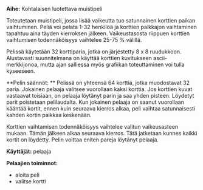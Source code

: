 **Aihe:** Kohtalaisen luotettava muistipeli

Toteutetaan muistipeli, jossa lisää vaikeutta tuo satunnainen korttien paikan vaihtuminen. Peliä voi pelata 1-32 henkilöä ja korttien paikkajon vaihtaminen tapahtuu aina täyden kierroksen jälkeen. Vaikeustasosta riippuen korttien vaihtumisen todennäköisyys vaihtelee 25-75 % välillä.

Pelissä käytetään 32 korttiparia, jotka on järjestetty 8 x 8 ruudukkoon. Alustavasti suunnitelmana on käyttää korttien kuvitukseen ascii-merkkijonoa, mutta ajan salliessa myös grafiikan toteuttaminen voi tulla kyseeseen.

**Pelin säännöt: **
Pelissä on yhteensä 64 korttia, jotka muodostavat 32 paria. Jokainen pelaaja valitsee vuorollaan kaksi korttia. Jos korttien kuvat vastaavat toisiaan, on pelaaja löytänyt parin ja saa yhden pisteen. Löydetyt parit poistetaan pelilaudalta. Kun jokainen pelaaja on saanut vuorollaan kääntää kortit, ennen kuin seuraava kierros alkaa, peli vaihtaa satunnaisesti kahden kortin paikkaa keskenään.

Korttien vaihtamisen todennäköisyys vaihtelee valitun vaikeusasteen mukaan. Tämän jälkeen alkaa seuraava kierros. Tätä jatketaan kunnes kaikki kortit on löydetty. Pelin voittaa eniten pareja löytänyt pelaaja.

**Käyttäjät:** pelaaja

**Pelaajien toiminnot:**
  * aloita peli
  * valitse kortti 
